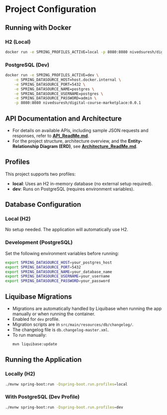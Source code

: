 # Project Configuration

## Running with Docker

### H2 (Local)
```sh
docker run -e SPRING_PROFILES_ACTIVE=local -p 8080:8080 nivedsuresh/digital-course-marketplace:0.0.1
```

### PostgreSQL (Dev)
```sh
docker run -e SPRING_PROFILES_ACTIVE=dev \
    -e SPRING_DATASOURCE_HOST=host.docker.internal \
    -e SPRING_DATASOURCE_PORT=5432 \
    -e SPRING_DATASOURCE_NAME=postgres \
    -e SPRING_DATASOURCE_USERNAME=postgres \
    -e SPRING_DATASOURCE_PASSWORD=admin \
    -p 8080:8080 nivedsuresh/digital-course-marketplace:0.0.1
```

## API Documentation and Architecture

- For details on available APIs, including sample JSON requests and responses, refer to **[API_ReadMe.md](API_ReadMe.md)**.
- For the project structure, architecture overview, and the **Entity-Relationship Diagram (ERD)**, see **[Architecture_ReadMe.md](Architecture_ReadMe.md)**.


## Profiles
This project supports two profiles:

- **local**: Uses an H2 in-memory database (no external setup required).
- **dev**: Runs on PostgreSQL (requires environment variables).

## Database Configuration

### Local (H2)
No setup needed. The application will automatically use H2.

### Development (PostgreSQL)
Set the following environment variables before running:

```sh
export SPRING_DATASOURCE_HOST=your_postgres_host
export SPRING_DATASOURCE_PORT=5432
export SPRING_DATASOURCE_NAME=your_database_name
export SPRING_DATASOURCE_USERNAME=your_username
export SPRING_DATASOURCE_PASSWORD=your_password
```

## Liquibase Migrations
- Migrations are automatically handled by Liquibase when running the app manually or when running the container.
- Enabled for `dev` profile.
- Migration scripts are in `src/main/resources/db/changelog/`.
- The changelog file is `db.changelog-master.xml`.
- To run manually:
  ```sh
  mvn liquibase:update
  ```

## Running the Application

### Locally (H2)
```sh
./mvnw spring-boot:run -Dspring-boot.run.profiles=local
```

### With PostgreSQL (Dev Profile)
```sh
./mvnw spring-boot:run -Dspring-boot.run.profiles=dev
```

